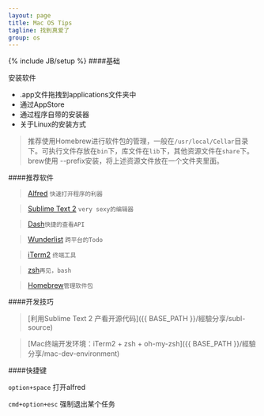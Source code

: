 ```yaml
---
layout: page
title: Mac OS Tips
tagline: 找到真爱了
group: os
---
```

{% include JB/setup %}
####基础

安装软件

+ .app文件拖拽到applications文件夹中
+ 通过AppStore
+ 通过程序自带的安装器
+ 关于Linux的安装方式
> 推荐使用Homebrew进行软件包的管理，一般在`/usr/local/Cellar`目录下。可执行文件存放在`bin`下，库文件在`lib`下，其他资源文件在`share`下。
> brew使用 --prefix安装，将上述资源文件放在一个文件夹里面。


####推荐软件
> [Alfred](http://www.alfredapp.com/) `快速打开程序的利器`

> [Sublime Text 2](http://www.sublimetext.com/) `very sexy的编辑器`

> [Dash](https://itunes.apple.com/cn/app/dash-docs-snippets/id458034879?mt=12)`快捷的查看API`

> [Wunderlist](https://www.wunderlist.com/) `跨平台的Todo`

> [iTerm2](http://www.iterm2.com/) `终端工具`

> [zsh](https://github.com/robbyrussell/oh-my-zsh/)`再见，bash`

> [Homebrew](http://mxcl.github.io/homebrew/)`管理软件包`




####开发技巧

> [利用Sublime Text 2 产看开源代码]({{ BASE_PATH }}/經驗分享/subl-source)

> [Mac终端开发环境：iTerm2 + zsh + oh-my-zsh]({{ BASE_PATH }}/經驗分享/mac-dev-environment)



####快捷键

`option+space` 打开alfred

`cmd+option+esc` 强制退出某个任务 